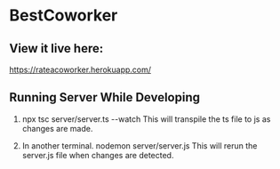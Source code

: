 
# BestCoworker

## View it live here:
https://rateacoworker.herokuapp.com/

## Running Server While Developing
1) npx tsc server/server.ts --watch
This will transpile the ts file to js as changes are made.

2) In another terminal. nodemon server/server.js
This will rerun the server.js file when changes are detected.
